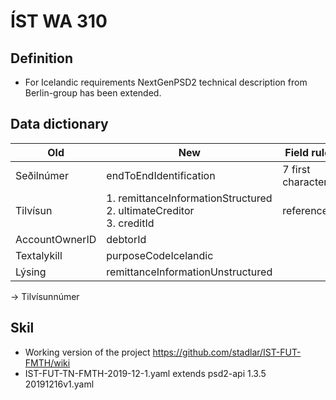 
# ÍST WA 310

## Definition

* For Icelandic requirements NextGenPSD2 technical description from Berlin-group has been extended.


## Data dictionary



| Old               | New                               | Field rule            | Description   |
| ----------------- | --------------------------------- | --------------------- | ------------- |
| Seðilnúmer        | endToEndIdentification            | 7 first characters    | billNumber    |
| Tilvísun          | 1. remittanceInformationStructured<br>2. ultimateCreditor<br>3. creditId  | reference     |
| AccountOwnerID    | debtorId                          |                       |               |
| Textalykill       | purposeCodeIcelandic              |                       | CategoryCode  |
| Lýsing            | remittanceInformationUnstructured |                       |               |




-> Tilvísunnúmer


## Skil

* Working version of the project https://github.com/stadlar/IST-FUT-FMTH/wiki
* IST-FUT-TN-FMTH-2019-12-1.yaml extends psd2-api 1.3.5 20191216v1.yaml




